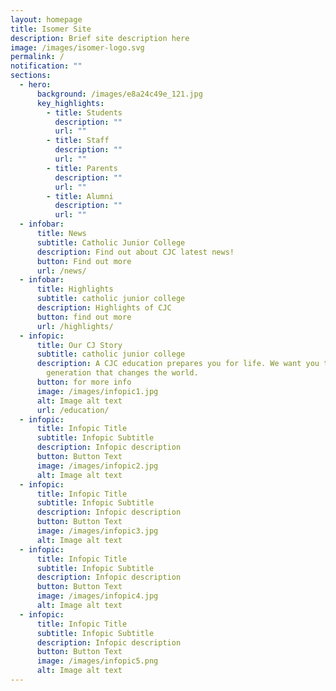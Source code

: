 ```yaml
---
layout: homepage
title: Isomer Site
description: Brief site description here
image: /images/isomer-logo.svg
permalink: /
notification: ""
sections:
  - hero:
      background: /images/e8a24c49e_121.jpg
      key_highlights:
        - title: Students
          description: ""
          url: ""
        - title: Staff
          description: ""
          url: ""
        - title: Parents
          description: ""
          url: ""
        - title: Alumni
          description: ""
          url: ""
  - infobar:
      title: News
      subtitle: Catholic Junior College
      description: Find out about CJC latest news!
      button: Find out more
      url: /news/
  - infobar:
      title: Highlights
      subtitle: catholic junior college
      description: Highlights of CJC
      button: find out more
      url: /highlights/
  - infopic:
      title: Our CJ Story
      subtitle: catholic junior college
      description: A CJC education prepares you for life. We want you to be a
        generation that changes the world.
      button: for more info
      image: /images/infopic1.jpg
      alt: Image alt text
      url: /education/
  - infopic:
      title: Infopic Title
      subtitle: Infopic Subtitle
      description: Infopic description
      button: Button Text
      image: /images/infopic2.jpg
      alt: Image alt text
  - infopic:
      title: Infopic Title
      subtitle: Infopic Subtitle
      description: Infopic description
      button: Button Text
      image: /images/infopic3.jpg
      alt: Image alt text
  - infopic:
      title: Infopic Title
      subtitle: Infopic Subtitle
      description: Infopic description
      button: Button Text
      image: /images/infopic4.jpg
      alt: Image alt text
  - infopic:
      title: Infopic Title
      subtitle: Infopic Subtitle
      description: Infopic description
      button: Button Text
      image: /images/infopic5.png
      alt: Image alt text
---
```

